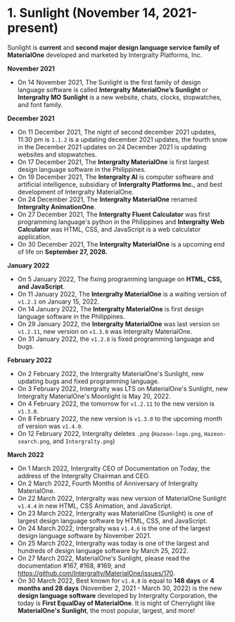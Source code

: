 # 1. Sunlight (November 14, 2021-present)
Sunlight is **current** and **second major design language service family of MaterialOne** developed and marketed by Intergralty Platforms, Inc. 

**November 2021**
* On 14 November 2021, The Sunlight is the first family of design language software is called **Intergralty MaterialOne’s Sunlight** or **Intergralty MO Sunlight** is a new website, chats, clocks, stopwatches, and font family. 

**December 2021**
* On 11 December 2021, The night of second december 2021 updates, 11:30 pm is `1.1.2` is a updating december 2021 updates, the fourth snow in the December 2021 updates on 24 December 2021 is updating websites and stopwatches. 
* On 17 December 2021, The **Intergralty MaterialOne** is first largest design language software in the Philippines. 
* On 19 December 2021, The **Intergralty AI** is computer software and artificial intelligence, subsidiary of **Intergralty Platforms Inc.**, and best development of Intergralty MaterialOne. 
* On 24 December 2021, The **Intergralty MaterialOne** renamed **Intergralty AnimationOne**. 
* On 27 December 2021, The **Intergralty Fluent Calculator** was first programming language's python in the Philippines and **Intergralty Web Calculator** was HTML, CSS, and JavaScript is a web calculator application. 
* On 30 December 2021, The **Intergralty MaterialOne** is a upcoming end of life on **September 27, 2028.** 

**January 2022**
* On 5 January 2022, The fixing programming language on **HTML, CSS, and JavaScript**. 
* On 11 January 2022, The **Intergralty MaterialOne** is a waiting version of `v1.2.1` on January 15, 2022. 
* On 14 January 2022, The **Intergralty MaterialOne** is first design language software in the Philippines. 
* On 29 January 2022, the **Intergralty MaterialOne** was last version on `v1.2.11`, new version on `v1.3.0` was Intergralty MaterialOne. 
* On 31 January 2022, the `v1.2.8` is fixed programming language and bugs.

**February 2022**
* On 2 February 2022, the Intergralty MaterialOne's Sunlight, new updating bugs and fixed programming language.
* On 3 February 2022, Intergralty was LTS on MaterialOne's Sunlight, new Intergralty MaterialOne's Moonlight is May 20, 2022.
* On 4 February 2022, the tomorrow for `v1.2.11` to the new version is `v1.3.0`.
* On 8 February 2022, the new version is `v1.3.0` to the upcoming month of version was `v1.4.0`.
* On 12 February 2022, Intergralty deletes `.png` (`Hazeon-logo.png`, `Hazeon-search.png`, and `Intergralty.png`)

**March 2022**
* On 1 March 2022, Intergralty CEO of Documentation on Today, the address of the Intergralty Chairman and CEO.
* On 2 March 2022, Fourth Months of Anniversary of Intergralty MaterialOne.
* On 22 March 2022, Intergralty was new version of MaterialOne Sunlight `v1.4.4` in new HTML, CSS Animation, and JavaScript.
* On 23 March 2022, Intergralty was MaterialOne (Sunlight) is one of largest design language software by HTML, CSS, and JavaScript.
* On 24 March 2022, Intergralty was `v1.4.6` is the one of the largest design language software by November 2021.
* On 25 March 2022, Intergralty was today is one of the largest and hundreds of design language software by March 25, 2022.
* On 27 March 2022, MaterialOne's Sunlight, please read the documentation #167, #168, #169, and https://github.com/Intergralty/MaterialOne/issues/170.
* On 30 March 2022, Best known for `v1.4.8` is equal to **148 days** or **4 months and 28 days** (November 2, 2021 - March 30, 2022) is the new **design language software** developed by Intergralty Corporation, the today is **First EqualDay of MaterialOne**. It is night of Cherrylight like **MaterialOne's Sunlight**, the most popular, largest, and more!
